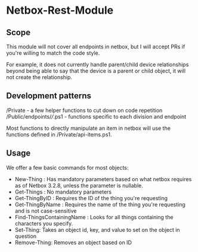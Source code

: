 # Netbox-Rest-Module

## Scope

This module will not cover all endpoints in netbox, but I will accept PRs if you're willing to match the code style.

For example, it does not currently handle parent/child device relationships beyond being able to say that the device is a parent or child object, it will not create the relationship.

## Development patterns

/Private - a few helper functions to cut down on code repetition
/Public/endpoints/*/*.ps1 - functions specific to each division and endpoint

Most functions to directly manipulate an item in netbox will use the functions defined in /Private/api-items.ps1.

## Usage

We offer a few basic commands for most objects:

* New-Thing : Has mandatory parameters based on what netbox requires as of Netbox 3.2.8, unless the parameter is nullable.
* Get-Things : No mandatory parameters
* Get-ThingByID : Requires the ID of the thing you're requesting
* Get-ThingByName : Requires the name of the thing you're requesting and is not case-sensitive
* Find-ThingsContainingName : Looks for all things containing the characters you specify.
* Set-Thing: Takes an object id, key, and value to set on the object in question
* Remove-Thing: Removes an object based on ID
